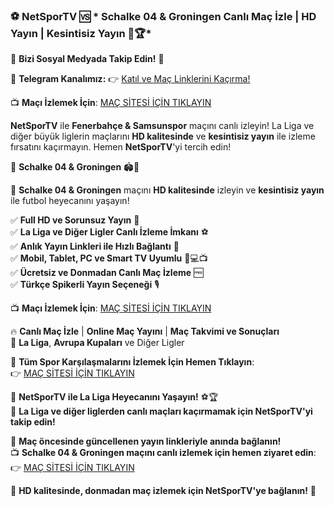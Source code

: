 ### ⚽ **NetSporTV** 🆚 * Schalke 04 & Groningen Canlı Maç İzle | HD Yayın | Kesintisiz Yayın 🎥🏆*

📲 **Bizi Sosyal Medyada Takip Edin!** 🔗

📢 **Telegram Kanalımız:** 👉 [Katıl ve Maç Linklerini Kaçırma!](https://t.me/netsportv)

📺 **Maçı İzlemek İçin**: [MAÇ SİTESİ İÇİN TIKLAYIN](https://url24.link/NetSporTV)

**NetSporTV** ile **Fenerbahçe & Samsunspor** maçını canlı izleyin! La Liga ve diğer büyük liglerin maçlarını **HD kalitesinde** ve **kesintisiz yayın** ile izleme fırsatını kaçırmayın. Hemen **NetSporTV**'yi tercih edin!

🎯 **Schalke 04 & Groningen** 🏟️📡

📌 **Schalke 04 & Groningen** maçını **HD kalitesinde** izleyin ve **kesintisiz yayın** ile futbol heyecanını yaşayın!

✅ **Full HD ve Sorunsuz Yayın** 🎥  
✅ **La Liga ve Diğer Ligler Canlı İzleme İmkanı** ⚽  
✅ **Anlık Yayın Linkleri ile Hızlı Bağlantı** 🔄  
✅ **Mobil, Tablet, PC ve Smart TV Uyumlu** 📱💻📺  
✅ **Ücretsiz ve Donmadan Canlı Maç İzleme** 🆓  
✅ **Türkçe Spikerli Yayın Seçeneği** 🎙️

📺 **Maçı İzlemek İçin**: [MAÇ SİTESİ İÇİN TIKLAYIN](https://url24.link/NetSporTV)

🔥 **Canlı Maç İzle** | **Online Maç Yayını** | **Maç Takvimi ve Sonuçları**  
🏅 **La Liga**, **Avrupa Kupaları** ve Diğer Ligler

📌 **Tüm Spor Karşılaşmalarını İzlemek İçin Hemen Tıklayın**:  
👉 [MAÇ SİTESİ İÇİN TIKLAYIN](https://url24.link/NetSporTV)

🚀 **NetSporTV ile La Liga Heyecanını Yaşayın!** ⚽🏆  
🏅 **La Liga ve diğer liglerden canlı maçları kaçırmamak için NetSporTV'yi takip edin!**

📢 **Maç öncesinde güncellenen yayın linkleriyle anında bağlanın!**  
📺 **Schalke 04 & Groningen maçını canlı izlemek için hemen ziyaret edin**: 👉 [MAÇ SİTESİ İÇİN TIKLAYIN](https://url24.link/NetSporTV)

🌟 **HD kalitesinde, donmadan maç izlemek için NetSporTV'ye bağlanın!** 🎉
